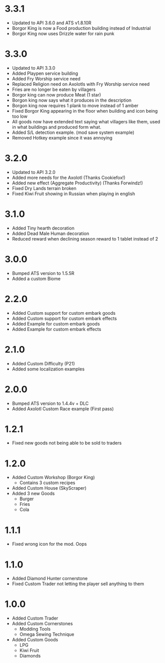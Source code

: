 # 3.3.1
- Updated to API 3.6.0 and ATS v1.8.10R
- Borgor King is now a Food production building instead of Industrial
- Borgor King now uses Drizzle water for rain punk

# 3.3.0
- Updated to API 3.3.0
- Added Playpen service building
- Added Fry Worship service need
- Replaced Religion need on Axolotls with Fry Worship service need
- Fries are no longer be eaten by villagers
- Borgor king can now produce Meat (1 star)
- Borgon king now says what it produces in the description
- Borgon king now requires 1 plank to move instead of 1 amber
- Fixed Borgor King appearing in the floor when building and icon being too low
- All goods now have extended text saying what villagers like them, used in what buildings and produced form what.
- Added S/L detection example. (mod save system example)
- Removed Hotkey example since it was annoying

# 3.2.0
- Updated to API 3.2.0
- Added more needs for the Axolotl (Thanks Cookiefox!)
- Added new effect (Aggregate Productivity) (Thanks Forwindz!)
- Fixed Dry Lands terrain broken
- Fixed Kiwi Fruit showing in Russian when playing in english

# 3.1.0
- Added Tiny hearth decoration
- Added Dead Male Human decoration
- Reduced reward when declining season reward to 1 tablet instead of 2

# 3.0.0
- Bumped ATS version to 1.5.5R
- Added a custom Biome

# 2.2.0
- Added Custom support for custom embark goods
- Added Custom support for custom embark effects
- Added Example for custom embark goods
- Added Example for custom embark effects

# 2.1.0
- Added Custom Difficulty (P21)
- Added some localization examples

# 2.0.0
- Bumped ATS version to 1.4.4v + DLC
- Added Axolotl Custom Race example (First pass)

# 1.2.1
- Fixed new goods not being able to be sold to traders

# 1.2.0
- Added Custom Workshop (Borgor King)
  - Contains 3 custom recipes
- Added Custom House (SkyScraper) 
- Added 3 new Goods
  - Burger
  - Fries
  - Cola

# 1.1.1
- Fixed wrong icon for the mod. Oops

# 1.1.0
- Added Diamond Hunter cornerstone
- Fixed Custom Trader not letting the player sell anything to them

# 1.0.0
- Added Custom Trader
- Added Custom Cornerstones
  - Modding Tools
  - Omega Sewing Technique
- Added Custom Goods
  - LPG
  - Kiwi Fruit
  - Diamonds

